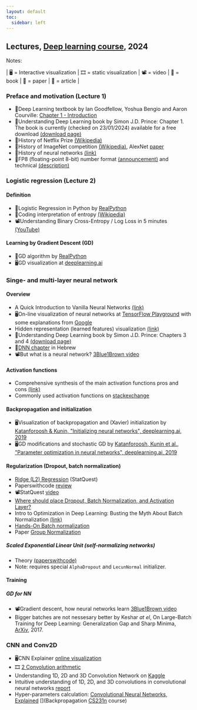 ```yaml
---
layout: default
toc:
  sidebar: left
---
```


## Lectures, [Deep learning course](/suppl/dl/dl2024/), 2024
Notes:

| :desktop_computer: = Interactive visualization | :film_strip: = static  visualization | :film_projector: = video | :book: = book | :page_with_curl: = paper | :page_facing_up: = article |

### Preface and motivation (Lecture 1)

* :book:Deep Learning textbook by Ian Goodfellow, Yoshua Bengio and Aaron Courville: [Chapter 1 - Introduction](https://www.deeplearningbook.org/contents/intro.html)
* :book:Understanding Deep Learning book by Simon J.D. Prince: Chapter 1. The book is currently (checked on 23/01/2024) available for a free download [(download page)](https://udlbook.github.io/udlbook/)
* :page_facing_up:History of Netflix Prize [(Wikipedia)](https://en.wikipedia.org/wiki/Netflix_Prize)
* :page_facing_up:History of ImageNet competition [(Wikipedia)](https://en.wikipedia.org/wiki/ImageNet#History_of_the_ImageNet_challenge), AlexNet [paper](https://www.cs.toronto.edu/~fritz/absps/imagenet.pdf)
* :page_facing_up:History of neural networks [(link)](https://blog.insightdatascience.com/a-quick-history-of-neural-nets-from-inglorious-to-incredible-46e115c38b95)
* :page_facing_up:FP8 (floating-point 8-bit) number format [(announcement)](https://developer.nvidia.com/blog/nvidia-arm-and-intel-publish-fp8-specification-for-standardization-as-an-interchange-format-for-ai/) and technical [(description)](https://docs.nvidia.com/deeplearning/transformer-engine/user-guide/examples/fp8_primer.html#Introduction-to-FP8)


### Logistic regression (Lecture 2)
#### Definition
* :page_facing_up:Logistic Regression in Python by [RealPython](https://realpython.com/logistic-regression-python/)
* :page_facing_up:Coding interpretation of entropy [(Wikipedia)](https://en.wikipedia.org/wiki/Entropy_(information_theory)#Example)
* :film_projector:Understanding Binary Cross-Entropy / Log Loss in 5 minutes [(YouTube)](https://www.youtube.com/watch?v=DPSXVJF5jIs)

#### Learning by Gradient Descent (GD)
* :page_facing_up:GD algorithm by [RealPython](https://realpython.com/gradient-descent-algorithm-python/)
* :desktop_computer:GD visualization at [deeplearning.ai](https://www.deeplearning.ai/ai-notes/optimization/index.html)

### Singe- and multi-layer neural network
#### Overview
* A Quick Introduction to Vanilla Neural Networks [(link)](https://blog.insightdatascience.com/a-quick-introduction-to-vanilla-neural-networks-b0998c6216a1)
* :desktop_computer:On-line visualization of neural networks at [TensorFlow Playground](https://playground.tensorflow.org/) with some explanations from [Google](https://cloud.google.com/blog/products/ai-machine-learning/understanding-neural-networks-with-tensorflow-playground) 
* Hidden representation (learned features) visualization [(link)](https://colah.github.io/posts/2015-01-Visualizing-Representations/)
* :book:Understanding Deep Learning book by Simon J.D. Prince: Chapters 3 and 4 [(download page)](https://udlbook.github.io/udlbook/)
* :book:[DNN chapter](https://github.com/AvrahamRaviv/Deep-Learning-in-Hebrew/blob/main/04%20-%20DNN.pdf) in Hebrew
* :film_projector:But what is a neural network? [3Blue1Brown video](https://www.youtube.com/watch?v=aircAruvnKk)

#### Activation functions

* Comprehensive synthesis of the main activation functions pros and cons [(link)](https://medium.com/analytics-vidhya/comprehensive-synthesis-of-the-main-activation-functions-pros-and-cons-dab105fe4b3b)
* Commonly used activation functions on [stackexchange](https://datascience.stackexchange.com/questions/14349/difference-of-activation-functions-in-neural-networks-in-general)

#### Backpropagation and initialization

* :desktop_computer:Visualization of backpropagation and (Xavier) initialization by [Katanforoosh & Kunin, "Initializing neural networks", deeplearning.ai, 2019](https://www.deeplearning.ai/ai-notes/initialization/index.html) 
* :desktop_computer:GD modifications and stochastic GD by [Katanforoosh, Kunin et al., "Parameter optimization in neural networks", deeplearning.ai, 2019](https://www.deeplearning.ai/ai-notes/optimization/index.html) 

#### Regularization (Dropout, batch normalization)
* [Ridge (L2) Regression](https://www.youtube.com/watch?v=Q81RR3yKn30) (StatQuest)
* Paperswithcode [review](https://paperswithcode.com/methods/category/regularization)
* :film_projector:StatQuest [video](https://www.youtube.com/watch?v=Q81RR3yKn30)
* [Where should place Dropout, Batch Normalization, and Activation Layer?](https://androidkt.com/where-should-place-dropout-batch-normalization-and-activation-layer/)
* Intro to Optimization in Deep Learning: Busting the Myth About Batch Normalization [(link)](https://blog.paperspace.com/busting-the-myths-about-batch-normalization/)
* [Hands-On Batch normalization](https://medium.com/@kushansharma1/hands-on-batch-normalization-6b07b945831d)
* Paper [Group Normalization](https://arxiv.org/abs/1803.08494)
 
##### Scaled Exponential Linear Unit (self-normalizing networks)
* Theory [(paperswithcode)](https://paperswithcode.com/method/selu)
* Note: requires special `AlphaDropout` and `LecunNormal` initializer.

#### Training
##### GD for NN
* :film_projector:Gradient descent, how neural networks learn [3Blue1Brown video](https://www.youtube.com/watch?v=IHZwWFHWa-w)
* Bigger batches are not nessesary better by Keshar *at el*, On Large-Batch Training for Deep Learning: Generalization Gap and Sharp Minima, [ArXiv](https://arxiv.org/abs/1609.04836), 2017.

### CNN and Conv2D

* :desktop_computer:CNN Explainer [online visualization](https://poloclub.github.io/cnn-explainer/)
* :film_strip:	[2 Convolution arithmetic](https://github.com/vdumoulin/conv_arithmetic/blob/master/README.md)
* Understanding 1D, 2D and 3D Convolution Network on [Kaggle](https://www.kaggle.com/code/mersico/understanding-1d-2d-and-3d-convolution-network)
* Intuitive understanding of 1D, 2D, and 3D convolutions in convolutional neural networks [report](https://wandb.ai/ayush-thakur/dl-question-bank/reports/Intuitive-understanding-of-1D-2D-and-3D-convolutions-in-convolutional-neural-networks---VmlldzoxOTk2MDA)
* Hyper-parameters calculation: [Convolutional Neural Networks, Explained](https://towardsdatascience.com/convolutional-neural-networks-explained-9cc5188c4939)
  [](Backpropagation [CS231n](https://cs231n.github.io/optimization-2/) course)


